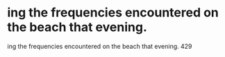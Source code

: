 # ing the frequencies encountered on the beach that evening.

ing the frequencies encountered on the beach that evening.
429